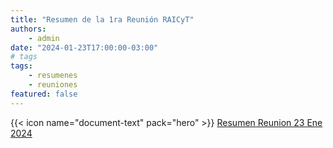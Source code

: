 ```yaml
---
title: "Resumen de la 1ra Reunión RAICyT"
authors:
    - admin
date: "2024-01-23T17:00:00-03:00"
# tags
tags: 
    - resumenes 
    - reuniones
featured: false
---
```



{{< icon name="document-text" pack="hero" >}} [Resumen Reunion 23 Ene 2024](resumen-1er-reunion.pdf)
